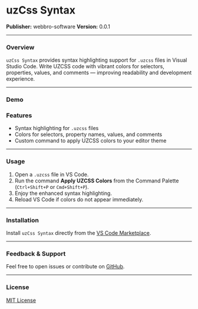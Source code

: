 # uzCss Syntax

**Publisher:** webbro-software
**Version:** 0.0.1

---

### Overview

`uzCss Syntax` provides syntax highlighting support for `.uzcss` files in Visual Studio Code. Write UZCSS code with vibrant colors for selectors, properties, values, and comments — improving readability and development experience.

---

### Demo


### Features

- Syntax highlighting for `.uzcss` files
- Colors for selectors, property names, values, and comments
- Custom command to apply UZCSS colors to your editor theme

---

### Usage

1. Open a `.uzcss` file in VS Code.
2. Run the command **Apply UZCSS Colors** from the Command Palette (`Ctrl+Shift+P` or `Cmd+Shift+P`).
3. Enjoy the enhanced syntax highlighting.
4. Reload VS Code if colors do not appear immediately.

---

### Installation

Install `uzCss Syntax` directly from the [VS Code Marketplace](https://marketplace.visualstudio.com/items?itemName=webbro-software.uzcss-syntax).

---

### Feedback & Support

Feel free to open issues or contribute on [GitHub](https://github.com/usmonovshohruxmirzo/uzcss-syntax).

---

### License

[MIT License](./LICENSE)
